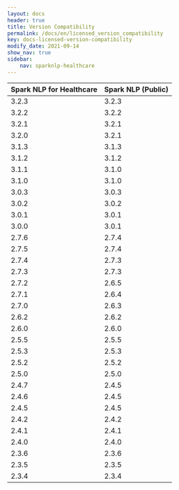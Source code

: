 ```yaml
---
layout: docs
header: true
title: Version Compatibility
permalink: /docs/en/licensed_version_compatibility
key: docs-licensed-version-compatibility
modify_date: 2021-09-14
show_nav: true
sidebar:
    nav: sparknlp-healthcare
---
```


<div class="h3-box" markdown="1">


| Spark NLP for Healthcare	| Spark NLP (Public) |
|---------------------------|--------------------|
| 3.2.3     				| 3.2.3              |
| 3.2.2     				| 3.2.2              |
| 3.2.1     				| 3.2.1              |
| 3.2.0     				| 3.2.1              |
| 3.1.3     				| 3.1.3              |
| 3.1.2     				| 3.1.2              |
| 3.1.1     				| 3.1.0              |
| 3.1.0     				| 3.1.0              |
| 3.0.3     				| 3.0.3              |
| 3.0.2     				| 3.0.2              |
| 3.0.1     				| 3.0.1              |
| 3.0.0     				| 3.0.1              |
| 2.7.6     				| 2.7.4              |
| 2.7.5     				| 2.7.4              |
| 2.7.4     				| 2.7.3              |
| 2.7.3     				| 2.7.3              |
| 2.7.2     				| 2.6.5              |
| 2.7.1     				| 2.6.4              |
| 2.7.0     				| 2.6.3              |
| 2.6.2     				| 2.6.2              |
| 2.6.0     				| 2.6.0              |
| 2.5.5     				| 2.5.5              |
| 2.5.3     				| 2.5.3              |
| 2.5.2     				| 2.5.2              |
| 2.5.0     				| 2.5.0              |
| 2.4.7     				| 2.4.5              |
| 2.4.6     				| 2.4.5              |
| 2.4.5     				| 2.4.5              |
| 2.4.2     				| 2.4.2              |
| 2.4.1     				| 2.4.1              |
| 2.4.0     				| 2.4.0              |
| 2.3.6     				| 2.3.6              |
| 2.3.5     				| 2.3.5              |
| 2.3.4     				| 2.3.4              |

